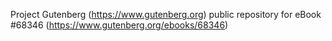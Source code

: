 Project Gutenberg (https://www.gutenberg.org) public repository for eBook #68346 (https://www.gutenberg.org/ebooks/68346)

